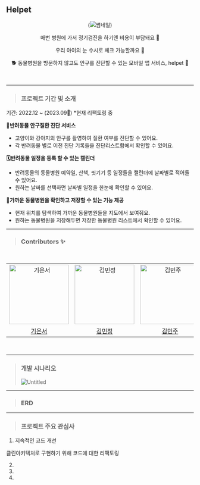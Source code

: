 ## Helpet
<div align="center">
  
(![썸네일](https://github.com/seokjin0706/helpet/assets/101038047/4453a656-8da8-42f2-b674-41f503d36f16))


매번 병원에 가서 정기검진을 하기엔 비용이 부담돼요 🥲

우리 아이의 눈 수시로 체크 가능할까요 🥲

🐕 동물병원을 방문하지 않고도 안구를 진단할 수 있는 모바일 앱 서비스, helpet 💫



</div>

<br>


---

> ### 프로젝트 기간 및 소개 

기간: 2022.12 ~ (2023.09🏃)
*현재 리팩토링 중 

**👀반려동물 안구질환 진단 서비스**

- 고양이와 강아지의 안구를 촬영하여 질환 여부를 진단할 수 있어요. 
- 각 반려동물 별로 이전 진단 기록들을 진단리스트함에서 확인할 수 있어요. 

**🗓️반려동물 일정을 등록 할 수 있는 캘린더**

- 반려동물의 동물병원 예약일, 산책, 씻기기 등 일정들을 캘린더에 날짜별로 적어둘 수 있어요.
- 원하는 날짜를 선택하면 날짜별 일정을 한눈에 확인할 수 있어요. 

**🏥가까운 동물병원을 확인하고 저장할 수 있는 기능 제공**

- 현재 위치를 탐색하여 가까운 동물병원들을 지도에서 보여줘요. 
- 원하는 동물병원을 저장해두면 저장한 동물병원 리스트에서 확인할 수 있어요. 

---

> ### Contributors ✨

<div align="center">
<br />
<table>
  <tr>
    <td align="center">
      <img src="" width="160px;"  alt="기은서"/>
    </td>
    <td align="center">
      <img src="" width="160px;" alt="김민정"/>
    </td>
    <td align="center">
      <img src="" width="160px;"  alt="김민주"/>
    </td>
    <td align="center">
      <img src="" width="160px;"  alt="이석진"/>
    </td>
  </tr>
  <tr>    
    <td align="center">
      <a href="https://github.com/eunseo0105">
        <div>기은서</div>
      </a>
    </td>
    <td align="center">
      <a href="https://github.com/ming1230">
        <div>김민정</div>
      </a>
    </td>
      <td align="center">
      <a href="https://github.com/minz-cha">
        <div>김민주</div>
      </a>
    </td>
      <td align="center">
      <a href="https://github.com/seokjin0706">
        <div>이석진</div>
      </a>
    </td>
  </tr>
</table>
<br />
</div>

---
> ### 개발 시나리오
>![Untitled]()
---
> ### ERD

---
> ### 프로젝트 주요 관심사
1. 지속적인 코드 개선

클린아키텍처로 구현하기 위해 코드에 대한 리팩토링

2. 



3. 



4. 


